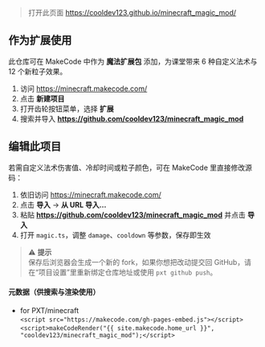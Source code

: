 > 打开此页面 <https://cooldev123.github.io/minecraft_magic_mod/>

## 作为扩展使用

此仓库可在 MakeCode 中作为 **魔法扩展包** 添加，为课堂带来 6 种自定义法术与 12 个新粒子效果。

1. 访问 <https://minecraft.makecode.com/>
2. 点击 **新建项目**
3. 打开齿轮按钮菜单，选择 **扩展**
4. 搜索并导入 **https://github.com/cooldev123/minecraft_magic_mod**

## 编辑此项目

若需自定义法术伤害值、冷却时间或粒子颜色，可在 MakeCode 里直接修改源码：

1. 依旧访问 <https://minecraft.makecode.com/>
2. 点击 **导入** → **从 URL 导入…**
3. 粘贴 **https://github.com/cooldev123/minecraft_magic_mod** 并点击 **导入**
4. 打开 `magic.ts`，调整 `damage`、`cooldown` 等参数，保存即生效

> ⚠️ **提示**  
> 保存后浏览器会生成一个新的 fork，如果你想把改动提交回 GitHub，请在“项目设置”里重新绑定仓库地址或使用 `pxt github push`。

#### 元数据（供搜索与渲染使用）

* for PXT/minecraft  
  `<script src="https://makecode.com/gh-pages-embed.js"></script>`  
  `<script>makeCodeRender("{{ site.makecode.home_url }}", "cooldev123/minecraft_magic_mod");</script>`
